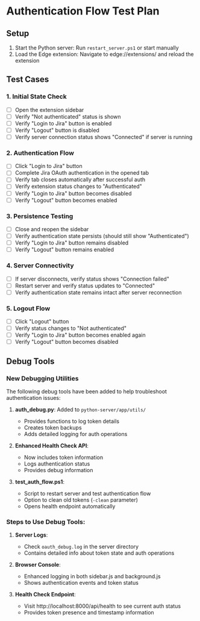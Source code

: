 # Authentication Flow Test Plan

## Setup
1. Start the Python server: Run `restart_server.ps1` or start manually
2. Load the Edge extension: Navigate to edge://extensions/ and reload the extension

## Test Cases

### 1. Initial State Check
- [ ] Open the extension sidebar
- [ ] Verify "Not authenticated" status is shown
- [ ] Verify "Login to Jira" button is enabled
- [ ] Verify "Logout" button is disabled
- [ ] Verify server connection status shows "Connected" if server is running

### 2. Authentication Flow
- [ ] Click "Login to Jira" button
- [ ] Complete Jira OAuth authentication in the opened tab
- [ ] Verify tab closes automatically after successful auth
- [ ] Verify extension status changes to "Authenticated"
- [ ] Verify "Login to Jira" button becomes disabled
- [ ] Verify "Logout" button becomes enabled

### 3. Persistence Testing
- [ ] Close and reopen the sidebar
- [ ] Verify authentication state persists (should still show "Authenticated")
- [ ] Verify "Login to Jira" button remains disabled
- [ ] Verify "Logout" button remains enabled

### 4. Server Connectivity
- [ ] If server disconnects, verify status shows "Connection failed"
- [ ] Restart server and verify status updates to "Connected"
- [ ] Verify authentication state remains intact after server reconnection

### 5. Logout Flow
- [ ] Click "Logout" button
- [ ] Verify status changes to "Not authenticated"
- [ ] Verify "Login to Jira" button becomes enabled again
- [ ] Verify "Logout" button becomes disabled

## Debug Tools

### New Debugging Utilities
The following debug tools have been added to help troubleshoot authentication issues:

1. **auth_debug.py**: Added to `python-server/app/utils/`
   - Provides functions to log token details
   - Creates token backups
   - Adds detailed logging for auth operations

2. **Enhanced Health Check API**:
   - Now includes token information
   - Logs authentication status
   - Provides debug information

3. **test_auth_flow.ps1**:
   - Script to restart server and test authentication flow
   - Option to clean old tokens (`-clean` parameter)
   - Opens health endpoint automatically

### Steps to Use Debug Tools:

1. **Server Logs**:
   - Check `oauth_debug.log` in the server directory
   - Contains detailed info about token state and auth operations

2. **Browser Console**:
   - Enhanced logging in both sidebar.js and background.js
   - Shows authentication events and token status
   
3. **Health Check Endpoint**:
   - Visit http://localhost:8000/api/health to see current auth status
   - Provides token presence and timestamp information
